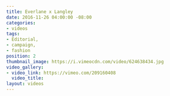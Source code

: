 ```yaml
---
title: Everlane x Langley
date: 2016-11-26 04:00:00 -08:00
categories:
- videos
tags:
- Editorial,
- campaign,
- fashion
position: 2
thumbnail_image: https://i.vimeocdn.com/video/624638434.jpg
video_gallery:
- video_link: https://vimeo.com/209160408
  video_title: 
layout: videos
---
```


